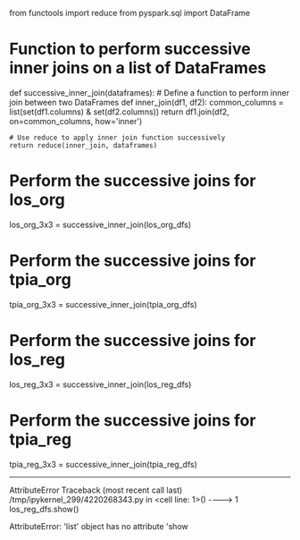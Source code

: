 from functools import reduce
from pyspark.sql import DataFrame

# Function to perform successive inner joins on a list of DataFrames
def successive_inner_join(dataframes):
    # Define a function to perform inner join between two DataFrames
    def inner_join(df1, df2):
        common_columns = list(set(df1.columns) & set(df2.columns))
        return df1.join(df2, on=common_columns, how='inner')
    
    # Use reduce to apply inner join function successively
    return reduce(inner_join, dataframes)

# Perform the successive joins for los_org
los_org_3x3 = successive_inner_join(los_org_dfs)

# Perform the successive joins for tpia_org
tpia_org_3x3 = successive_inner_join(tpia_org_dfs)

# Perform the successive joins for los_reg
los_reg_3x3 = successive_inner_join(los_reg_dfs)

# Perform the successive joins for tpia_reg
tpia_reg_3x3 = successive_inner_join(tpia_reg_dfs)



---------------------------------------------------------------------------
AttributeError                            Traceback (most recent call last)
/tmp/ipykernel_299/4220268343.py in <cell line: 1>()
----> 1 los_reg_dfs.show()

AttributeError: 'list' object has no attribute 'show
